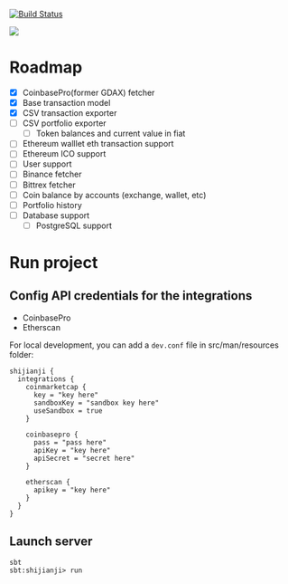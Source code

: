 [![Build Status](https://travis-ci.com/zheli/shijianji.svg?branch=master)](https://travis-ci.com/zheli/shijianji)

![](https://vignette.wikia.nocookie.net/doraemon/images/f/fe/Images.jpeg/revision/latest?cb=20130708030507&path-prefix=en)

# Roadmap
- [x] CoinbasePro(former GDAX) fetcher
- [x] Base transaction model
- [x] CSV transaction exporter
- [ ] CSV portfolio exporter
  - [ ] Token balances and current value in fiat
- [ ] Ethereum walllet eth transaction support
- [ ] Ethereum ICO support
- [ ] User support
- [ ] Binance fetcher
- [ ] Bittrex fetcher
- [ ] Coin balance by accounts (exchange, wallet, etc)
- [ ] Portfolio history
- [ ] Database support
  - [ ] PostgreSQL support

# Run project

## Config API credentials for the integrations
* CoinbasePro
* Etherscan

For local development, you can add a `dev.conf` file in src/man/resources folder:
```
shijianji {
  integrations {
    coinmarketcap {
      key = "key here"
      sandboxKey = "sandbox key here"
      useSandbox = true
    }

    coinbasepro {
      pass = "pass here"
      apiKey = "key here"
      apiSecret = "secret here"
    }

    etherscan {
      apikey = "key here"
    }
  }
}
```

## Launch server
```$xslt
sbt
sbt:shijianji> run
```
